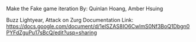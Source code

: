 Make the Fake game iteration
By: Quinlan Hoang, Amber Hsuing

Buzz Lightyear, Attack on Zurg
Documentation Link: https://docs.google.com/document/d/1elSZAS8IO6CwlmS0Nf3BoQ1Dbgn0PYFdZguPu17sBcQ/edit?usp=sharing

